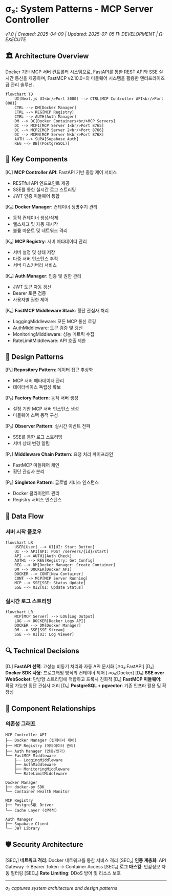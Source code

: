 # σ₂: System Patterns - MCP Server Controller
*v1.0 | Created: 2025-04-09 | Updated: 2025-07-05*
*Π: DEVELOPMENT | Ω: EXECUTE*

## 🏛️ Architecture Overview
Docker 기반 MCP 서버 컨트롤러 시스템으로, FastAPI를 통한 REST API와 SSE 실시간 통신을 제공하며, FastMCP v2.10.0+의 미들웨어 시스템을 활용한 엔터프라이즈급 관리 솔루션.

```mermaid
flowchart TD
    UI[Next.js UI<br/>Port 3000] --> CTRL[MCP Controller API<br/>Port 8081]
    CTRL --> DM[Docker Manager]
    CTRL --> REG[MCP Registry]
    CTRL --> AUTH[Auth Manager]
    DM --> DC[Docker Containers<br/>MCP Servers]
    DC --> MCP1[MCP Server 1<br/>Port 8765]
    DC --> MCP2[MCP Server 2<br/>Port 8766]
    DC --> MCPN[MCP Server N<br/>Port 876X]
    AUTH --> SUPA[Supabase Auth]
    REG --> DB[(PostgreSQL)]
```

## 🧩 Key Components

[K₁] **MCP Controller API**: FastAPI 기반 중앙 제어 서비스
- RESTful API 엔드포인트 제공
- SSE를 통한 실시간 로그 스트리밍
- JWT 인증 미들웨어 통합

[K₂] **Docker Manager**: 컨테이너 생명주기 관리
- 동적 컨테이너 생성/삭제
- 헬스체크 및 자동 재시작
- 볼륨 마운트 및 네트워크 격리

[K₃] **MCP Registry**: 서버 메타데이터 관리
- 서버 설정 및 상태 저장
- 다중 서버 인스턴스 추적
- 서버 디스커버리 서비스

[K₄] **Auth Manager**: 인증 및 권한 관리
- JWT 토큰 자동 갱신
- Bearer 토큰 검증
- 사용자별 권한 제어

[K₅] **FastMCP Middleware Stack**: 횡단 관심사 처리
- LoggingMiddleware: 모든 MCP 통신 로깅
- AuthMiddleware: 토큰 검증 및 갱신
- MonitoringMiddleware: 성능 메트릭 수집
- RateLimitMiddleware: API 호출 제한

## 🧪 Design Patterns

[P₁] **Repository Pattern**: 데이터 접근 추상화
- MCP 서버 메타데이터 관리
- 데이터베이스 독립성 확보

[P₂] **Factory Pattern**: 동적 서버 생성
- 설정 기반 MCP 서버 인스턴스 생성
- 미들웨어 스택 동적 구성

[P₃] **Observer Pattern**: 실시간 이벤트 전파
- SSE를 통한 로그 스트리밍
- 서버 상태 변경 알림

[P₄] **Middleware Chain Pattern**: 요청 처리 파이프라인
- FastMCP 미들웨어 체인
- 횡단 관심사 분리

[P₅] **Singleton Pattern**: 글로벌 서비스 인스턴스
- Docker 클라이언트 관리
- Registry 서비스 인스턴스

## 🔄 Data Flow

### 서버 시작 플로우
```
flowchart LR
    USER[User] --> UI[UI: Start Button]
    UI --> API[API: POST /servers/{id}/start]
    API --> AUTH1[Auth Check]
    AUTH1 --> REG[Registry: Get Config]
    REG --> DM[Docker Manager: Create Container]
    DM --> DOCKER[Docker API]
    DOCKER --> CONT[New Container]
    CONT --> MCP[MCP Server Running]
    MCP --> SSE[SSE: Status Update]
    SSE --> UI2[UI: Update Status]
```

### 실시간 로그 스트리밍
```
flowchart LR
    MCP[MCP Server] --> LOG[Log Output]
    LOG --> DOCKER[Docker Logs API]
    DOCKER --> DM[Docker Manager]
    DM --> SSE[SSE Stream]
    SSE --> UI[UI: Log Viewer]
```

## 🔍 Technical Decisions

[D₁] **FastAPI 선택**: 고성능 비동기 처리와 자동 API 문서화 [↗️σ₃:FastAPI]
[D₂] **Docker SDK 사용**: 프로그래밍 방식의 컨테이너 제어 [↗️σ₃:Docker]
[D₃] **SSE over WebSocket**: 단방향 스트리밍에 적합하고 프록시 친화적
[D₄] **FastMCP 미들웨어**: 확장 가능한 횡단 관심사 처리
[D₅] **PostgreSQL + pgvector**: 기존 인프라 활용 및 확장성

## 🔗 Component Relationships

### 의존성 그래프
```
MCP Controller API
├── Docker Manager (컨테이너 제어)
├── MCP Registry (메타데이터 관리)
├── Auth Manager (인증/인가)
└── FastMCP Middleware
    ├── LoggingMiddleware
    ├── AuthMiddleware
    ├── MonitoringMiddleware
    └── RateLimitMiddleware

Docker Manager
├── docker-py SDK
└── Container Health Monitor

MCP Registry
├── PostgreSQL Driver
└── Cache Layer (선택적)

Auth Manager
├── Supabase Client
└── JWT Library
```

## 🛡️ Security Architecture

[SEC₁] **네트워크 격리**: Docker 네트워크를 통한 서비스 격리
[SEC₂] **인증 계층화**: API Gateway → Bearer Token → Container Access
[SEC₃] **로그 마스킹**: 민감정보 자동 필터링
[SEC₄] **Rate Limiting**: DDoS 방어 및 리소스 보호

---
*σ₂ captures system architecture and design patterns*